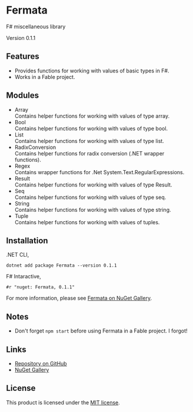 # Fermata

F# miscellaneous library

Version 0.1.1


## Features

- Provides functions for working with values of basic types in F#.
- Works in a Fable project.


## Modules

- Array  
    Contains helper functions for working with values of type array.
- Bool  
    Contains helper functions for working with values of type bool.
- List  
    Contains helper functions for working with values of type list.
- RadixConversion  
    Contains helper functions for radix conversion (.NET wrapper functions).
- Regex  
    Contains wrapper functions for .Net System.Text.RegularExpressions.
- Result  
    Contains helper functions for working with values of type Result.
- Seq  
    Contains helper functions for working with values of type seq.
- String  
    Contains helper functions for working with values of type string.
- Tuple  
    Contains helper functions for working with values of tuples.


## Installation

.NET CLI,

```
dotnet add package Fermata --version 0.1.1
```

F# Intaractive,

```
#r "nuget: Fermata, 0.1.1"
```

For more information, please see [Fermata on NuGet Gallery](https://www.nuget.org/packages/Fermata).


## Notes

- Don't forget `npm start` before using Fermata in a Fable project. I forgot!


## Links

- [Repository on GitHub](https://github.com/taidalog/Fermata)
- [NuGet Gallery](https://www.nuget.org/packages/Fermata)


## License

This product is licensed under the [MIT license](https://github.com/taidalog/Fermata/blob/main/LICENSE).
